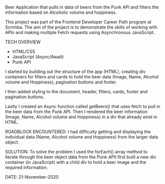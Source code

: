 Beer Application that pulls in data of beers from the Punk API and filters the information based on Alcoholic volume and hoppiness.

This project was part of the Frontend Developer Career Path program at Scrimba. The aim of the project is to demonstrate the skills of working with APIs and making multiple Fetch requests using Asynchronous JavaScript. 

TECH OVERVIEW
- HTML/CSS
- JavaScript (Async/Await)
- Punk API

I started by building out the structure of the app (HTML), creating div containers for filters and cards to hold the beer data (Image, Name, Alcohol volume and Hoppiness), pagination buttons and footer.

I then added styling to the document, header, filters, cards, footer and pagination buttons.

Lastly I created an Async function called getBeers() that uses fetch to pull in the beer data from the Punk API. Then I rendered the beer information (Image, Name, Alcohol volume and Hoppiness) in a div that already exist in HTML.

ROADBLOCK ENCOUNTERED:
I had difficulty getting and displaying the individual data (Name, Alcohol volume and Hoppiness) from the larger data object.

SOLUTION: To solve the problem I used the forEach() array method to iterate through the beer object data from the Punk APII first built a new div container (in JavaScript) with a child div to hold a beer image and the required information.

DATE: 21-November-2020